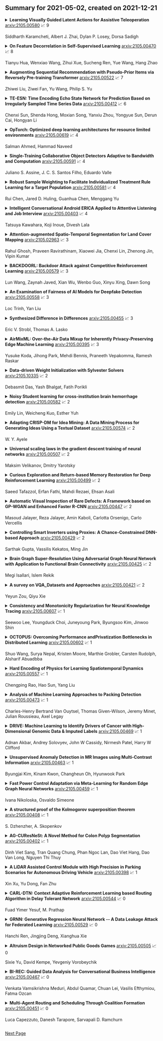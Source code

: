 ## Summary for 2021-05-02, created on 2021-12-21


<details><summary><b>Learning Visually Guided Latent Actions for Assistive Teleoperation</b>
<a href="https://arxiv.org/abs/2105.00580">arxiv:2105.00580</a>
&#x1F4C8; 9 <br>
<p>Siddharth Karamcheti, Albert J. Zhai, Dylan P. Losey, Dorsa Sadigh</p></summary>
<p>

**Abstract:** It is challenging for humans -- particularly those living with physical disabilities -- to control high-dimensional, dexterous robots. Prior work explores learning embedding functions that map a human's low-dimensional inputs (e.g., via a joystick) to complex, high-dimensional robot actions for assistive teleoperation; however, a central problem is that there are many more high-dimensional actions than available low-dimensional inputs. To extract the correct action and maximally assist their human controller, robots must reason over their context: for example, pressing a joystick down when interacting with a coffee cup indicates a different action than when interacting with knife. In this work, we develop assistive robots that condition their latent embeddings on visual inputs. We explore a spectrum of visual encoders and show that incorporating object detectors pretrained on small amounts of cheap, easy-to-collect structured data enables i) accurately and robustly recognizing the current context and ii) generalizing control embeddings to new objects and tasks. In user studies with a high-dimensional physical robot arm, participants leverage this approach to perform new tasks with unseen objects. Our results indicate that structured visual representations improve few-shot performance and are subjectively preferred by users.

</p>
</details>

<details><summary><b>On Feature Decorrelation in Self-Supervised Learning</b>
<a href="https://arxiv.org/abs/2105.00470">arxiv:2105.00470</a>
&#x1F4C8; 8 <br>
<p>Tianyu Hua, Wenxiao Wang, Zihui Xue, Sucheng Ren, Yue Wang, Hang Zhao</p></summary>
<p>

**Abstract:** In self-supervised representation learning, a common idea behind most of the state-of-the-art approaches is to enforce the robustness of the representations to predefined augmentations. A potential issue of this idea is the existence of completely collapsed solutions (i.e., constant features), which are typically avoided implicitly by carefully chosen implementation details. In this work, we study a relatively concise framework containing the most common components from recent approaches. We verify the existence of complete collapse and discover another reachable collapse pattern that is usually overlooked, namely dimensional collapse. We connect dimensional collapse with strong correlations between axes and consider such connection as a strong motivation for feature decorrelation (i.e., standardizing the covariance matrix). The gains from feature decorrelation are verified empirically to highlight the importance and the potential of this insight.

</p>
</details>

<details><summary><b>Augmenting Sequential Recommendation with Pseudo-Prior Items via Reversely Pre-training Transformer</b>
<a href="https://arxiv.org/abs/2105.00522">arxiv:2105.00522</a>
&#x1F4C8; 7 <br>
<p>Zhiwei Liu, Ziwei Fan, Yu Wang, Philip S. Yu</p></summary>
<p>

**Abstract:** Sequential Recommendation characterizes the evolving patterns by modeling item sequences chronologically. The essential target of it is to capture the item transition correlations. The recent developments of transformer inspire the community to design effective sequence encoders, \textit{e.g.,} SASRec and BERT4Rec. However, we observe that these transformer-based models suffer from the cold-start issue, \textit{i.e.,} performing poorly for short sequences. Therefore, we propose to augment short sequences while still preserving original sequential correlations. We introduce a new framework for \textbf{A}ugmenting \textbf{S}equential \textbf{Re}commendation with \textbf{P}seudo-prior items~(ASReP). We firstly pre-train a transformer with sequences in a reverse direction to predict prior items. Then, we use this transformer to generate fabricated historical items at the beginning of short sequences. Finally, we fine-tune the transformer using these augmented sequences from the time order to predict the next item. Experiments on two real-world datasets verify the effectiveness of ASReP. The code is available on \url{https://github.com/DyGRec/ASReP}.

</p>
</details>

<details><summary><b>TE-ESN: Time Encoding Echo State Network for Prediction Based on Irregularly Sampled Time Series Data</b>
<a href="https://arxiv.org/abs/2105.00412">arxiv:2105.00412</a>
&#x1F4C8; 6 <br>
<p>Chenxi Sun, Shenda Hong, Moxian Song, Yanxiu Zhou, Yongyue Sun, Derun Cai, Hongyan Li</p></summary>
<p>

**Abstract:** Prediction based on Irregularly Sampled Time Series (ISTS) is of wide concern in the real-world applications. For more accurate prediction, the methods had better grasp more data characteristics. Different from ordinary time series, ISTS is characterised with irregular time intervals of intra-series and different sampling rates of inter-series. However, existing methods have suboptimal predictions due to artificially introducing new dependencies in a time series and biasedly learning relations among time series when modeling these two characteristics. In this work, we propose a novel Time Encoding (TE) mechanism. TE can embed the time information as time vectors in the complex domain. It has the the properties of absolute distance and relative distance under different sampling rates, which helps to represent both two irregularities of ISTS. Meanwhile, we create a new model structure named Time Encoding Echo State Network (TE-ESN). It is the first ESNs-based model that can process ISTS data. Besides, TE-ESN can incorporate long short-term memories and series fusion to grasp horizontal and vertical relations. Experiments on one chaos system and three real-world datasets show that TE-ESN performs better than all baselines and has better reservoir property.

</p>
</details>

<details><summary><b>OpTorch: Optimized deep learning architectures for resource limited environments</b>
<a href="https://arxiv.org/abs/2105.00619">arxiv:2105.00619</a>
&#x1F4C8; 4 <br>
<p>Salman Ahmed, Hammad Naveed</p></summary>
<p>

**Abstract:** Deep learning algorithms have made many breakthroughs and have various applications in real life. Computational resources become a bottleneck as the data and complexity of the deep learning pipeline increases. In this paper, we propose optimized deep learning pipelines in multiple aspects of training including time and memory. OpTorch is a machine learning library designed to overcome weaknesses in existing implementations of neural network training. OpTorch provides features to train complex neural networks with limited computational resources. OpTorch achieved the same accuracy as existing libraries on Cifar-10 and Cifar-100 datasets while reducing memory usage to approximately 50%. We also explore the effect of weights on total memory usage in deep learning pipelines. In our experiments, parallel encoding-decoding along with sequential checkpoints results in much improved memory and time usage while keeping the accuracy similar to existing pipelines. OpTorch python package is available at available at https://github.com/cbrl-nuces/optorch

</p>
</details>

<details><summary><b>Single-Training Collaborative Object Detectors Adaptive to Bandwidth and Computation</b>
<a href="https://arxiv.org/abs/2105.00591">arxiv:2105.00591</a>
&#x1F4C8; 4 <br>
<p>Juliano S. Assine, J. C. S. Santos Filho, Eduardo Valle</p></summary>
<p>

**Abstract:** In the past few years, mobile deep-learning deployment progressed by leaps and bounds, but solutions still struggle to accommodate its severe and fluctuating operational restrictions, which include bandwidth, latency, computation, and energy. In this work, we help to bridge that gap, introducing the first configurable solution for object detection that manages the triple communication-computation-accuracy trade-off with a single set of weights. Our solution shows state-of-the-art results on COCO-2017, adding only a minor penalty on the base EfficientDet-D2 architecture. Our design is robust to the choice of base architecture and compressor and should adapt well for future architectures.

</p>
</details>

<details><summary><b>Robust Sample Weighting to Facilitate Individualized Treatment Rule Learning for a Target Population</b>
<a href="https://arxiv.org/abs/2105.00581">arxiv:2105.00581</a>
&#x1F4C8; 4 <br>
<p>Rui Chen, Jared D. Huling, Guanhua Chen, Menggang Yu</p></summary>
<p>

**Abstract:** Learning individualized treatment rules (ITRs) is an important topic in precision medicine. Current literature mainly focuses on deriving ITRs from a single source population. We consider the observational data setting when the source population differs from a target population of interest. We assume subject covariates are available from both populations, but treatment and outcome data are only available from the source population. Although adjusting for differences between source and target populations can potentially lead to an improved ITR for the target population, it can substantially increase the variability in ITR estimation. To address this dilemma, we develop a weighting framework that aims to tailor an ITR for a given target population and protect against high variability due to superfluous covariate shift adjustments. Our method seeks covariate balance over a nonparametric function class characterized by a reproducing kernel Hilbert space and can improve many ITR learning methods that rely on weights. We show that the proposed method encompasses importance weights and the so-called overlap weights as two extreme cases, allowing for a better bias-variance trade-off in between. Numerical examples demonstrate that the use of our weighting method can greatly improve ITR estimation for the target population compared with other weighting methods.

</p>
</details>

<details><summary><b>Intelligent Conversational Android ERICA Applied to Attentive Listening and Job Interview</b>
<a href="https://arxiv.org/abs/2105.00403">arxiv:2105.00403</a>
&#x1F4C8; 4 <br>
<p>Tatsuya Kawahara, Koji Inoue, Divesh Lala</p></summary>
<p>

**Abstract:** Following the success of spoken dialogue systems (SDS) in smartphone assistants and smart speakers, a number of communicative robots are developed and commercialized. Compared with the conventional SDSs designed as a human-machine interface, interaction with robots is expected to be in a closer manner to talking to a human because of the anthropomorphism and physical presence. The goal or task of dialogue may not be information retrieval, but the conversation itself. In order to realize human-level "long and deep" conversation, we have developed an intelligent conversational android ERICA. We set up several social interaction tasks for ERICA, including attentive listening, job interview, and speed dating. To allow for spontaneous, incremental multiple utterances, a robust turn-taking model is implemented based on TRP (transition-relevance place) prediction, and a variety of backchannels are generated based on time frame-wise prediction instead of IPU-based prediction. We have realized an open-domain attentive listening system with partial repeats and elaborating questions on focus words as well as assessment responses. It has been evaluated with 40 senior people, engaged in conversation of 5-7 minutes without a conversation breakdown. It was also compared against the WOZ setting. We have also realized a job interview system with a set of base questions followed by dynamic generation of elaborating questions. It has also been evaluated with student subjects, showing promising results.

</p>
</details>

<details><summary><b>Attention-augmented Spatio-Temporal Segmentation for Land Cover Mapping</b>
<a href="https://arxiv.org/abs/2105.02963">arxiv:2105.02963</a>
&#x1F4C8; 3 <br>
<p>Rahul Ghosh, Praveen Ravirathinam, Xiaowei Jia, Chenxi Lin, Zhenong Jin, Vipin Kumar</p></summary>
<p>

**Abstract:** The availability of massive earth observing satellite data provide huge opportunities for land use and land cover mapping. However, such mapping effort is challenging due to the existence of various land cover classes, noisy data, and the lack of proper labels. Also, each land cover class typically has its own unique temporal pattern and can be identified only during certain periods. In this article, we introduce a novel architecture that incorporates the UNet structure with Bidirectional LSTM and Attention mechanism to jointly exploit the spatial and temporal nature of satellite data and to better identify the unique temporal patterns of each land cover. We evaluate this method for mapping crops in multiple regions over the world. We compare our method with other state-of-the-art methods both quantitatively and qualitatively on two real-world datasets which involve multiple land cover classes. We also visualise the attention weights to study its effectiveness in mitigating noise and identifying discriminative time period.

</p>
</details>

<details><summary><b>BACKDOORL: Backdoor Attack against Competitive Reinforcement Learning</b>
<a href="https://arxiv.org/abs/2105.00579">arxiv:2105.00579</a>
&#x1F4C8; 3 <br>
<p>Lun Wang, Zaynah Javed, Xian Wu, Wenbo Guo, Xinyu Xing, Dawn Song</p></summary>
<p>

**Abstract:** Recent research has confirmed the feasibility of backdoor attacks in deep reinforcement learning (RL) systems. However, the existing attacks require the ability to arbitrarily modify an agent's observation, constraining the application scope to simple RL systems such as Atari games. In this paper, we migrate backdoor attacks to more complex RL systems involving multiple agents and explore the possibility of triggering the backdoor without directly manipulating the agent's observation. As a proof of concept, we demonstrate that an adversary agent can trigger the backdoor of the victim agent with its own action in two-player competitive RL systems. We prototype and evaluate BACKDOORL in four competitive environments. The results show that when the backdoor is activated, the winning rate of the victim drops by 17% to 37% compared to when not activated.

</p>
</details>

<details><summary><b>An Examination of Fairness of AI Models for Deepfake Detection</b>
<a href="https://arxiv.org/abs/2105.00558">arxiv:2105.00558</a>
&#x1F4C8; 3 <br>
<p>Loc Trinh, Yan Liu</p></summary>
<p>

**Abstract:** Recent studies have demonstrated that deep learning models can discriminate based on protected classes like race and gender. In this work, we evaluate bias present in deepfake datasets and detection models across protected subgroups. Using facial datasets balanced by race and gender, we examine three popular deepfake detectors and find large disparities in predictive performances across races, with up to 10.7% difference in error rate between subgroups. A closer look reveals that the widely used FaceForensics++ dataset is overwhelmingly composed of Caucasian subjects, with the majority being female Caucasians. Our investigation of the racial distribution of deepfakes reveals that the methods used to create deepfakes as positive training signals tend to produce "irregular" faces - when a person's face is swapped onto another person of a different race or gender. This causes detectors to learn spurious correlations between the foreground faces and fakeness. Moreover, when detectors are trained with the Blended Image (BI) dataset from Face X-Rays, we find that those detectors develop systematic discrimination towards certain racial subgroups, primarily female Asians.

</p>
</details>

<details><summary><b>Synthesized Difference in Differences</b>
<a href="https://arxiv.org/abs/2105.00455">arxiv:2105.00455</a>
&#x1F4C8; 3 <br>
<p>Eric V. Strobl, Thomas A. Lasko</p></summary>
<p>

**Abstract:** We consider estimating the conditional average treatment effect for everyone by eliminating confounding and selection bias. Unfortunately, randomized clinical trials (RCTs) eliminate confounding but impose strict exclusion criteria that prevent sampling of the entire clinical population. Observational datasets are more inclusive but suffer from confounding. We therefore analyze RCT and observational data simultaneously in order to extract the strengths of each. Our solution builds upon Difference in Differences (DD), an algorithm that eliminates confounding from observational data by comparing outcomes before and after treatment administration. DD requires a parallel slopes assumption that may not apply in practice when confounding shifts across time. We instead propose Synthesized Difference in Differences (SDD) that infers the correct (possibly non-parallel) slopes by linearly adjusting a conditional version of DD using additional RCT data. The algorithm achieves state of the art performance across multiple synthetic and real datasets even when the RCT excludes the majority of patients.

</p>
</details>

<details><summary><b>AirMixML: Over-the-Air Data Mixup for Inherently Privacy-Preserving Edge Machine Learning</b>
<a href="https://arxiv.org/abs/2105.00395">arxiv:2105.00395</a>
&#x1F4C8; 3 <br>
<p>Yusuke Koda, Jihong Park, Mehdi Bennis, Praneeth Vepakomma, Ramesh Raskar</p></summary>
<p>

**Abstract:** Wireless channels can be inherently privacy-preserving by distorting the received signals due to channel noise, and superpositioning multiple signals over-the-air. By harnessing these natural distortions and superpositions by wireless channels, we propose a novel privacy-preserving machine learning (ML) framework at the network edge, coined over-the-air mixup ML (AirMixML). In AirMixML, multiple workers transmit analog-modulated signals of their private data samples to an edge server who trains an ML model using the received noisy-and superpositioned samples. AirMixML coincides with model training using mixup data augmentation achieving comparable accuracy to that with raw data samples. From a privacy perspective, AirMixML is a differentially private (DP) mechanism limiting the disclosure of each worker's private sample information at the server, while the worker's transmit power determines the privacy disclosure level. To this end, we develop a fractional channel-inversion power control (PC) method, α-Dirichlet mixup PC (DirMix(α)-PC), wherein for a given global power scaling factor after channel inversion, each worker's local power contribution to the superpositioned signal is controlled by the Dirichlet dispersion ratio α. Mathematically, we derive a closed-form expression clarifying the relationship between the local and global PC factors to guarantee a target DP level. By simulations, we provide DirMix(α)-PC design guidelines to improve accuracy, privacy, and energy-efficiency. Finally, AirMixML with DirMix(α)-PC is shown to achieve reasonable accuracy compared to a privacy-violating baseline with neither superposition nor PC.

</p>
</details>

<details><summary><b>Data-driven Weight Initialization with Sylvester Solvers</b>
<a href="https://arxiv.org/abs/2105.10335">arxiv:2105.10335</a>
&#x1F4C8; 2 <br>
<p>Debasmit Das, Yash Bhalgat, Fatih Porikli</p></summary>
<p>

**Abstract:** In this work, we propose a data-driven scheme to initialize the parameters of a deep neural network. This is in contrast to traditional approaches which randomly initialize parameters by sampling from transformed standard distributions. Such methods do not use the training data to produce a more informed initialization. Our method uses a sequential layer-wise approach where each layer is initialized using its input activations. The initialization is cast as an optimization problem where we minimize a combination of encoding and decoding losses of the input activations, which is further constrained by a user-defined latent code. The optimization problem is then restructured into the well-known Sylvester equation, which has fast and efficient gradient-free solutions. Our data-driven method achieves a boost in performance compared to random initialization methods, both before start of training and after training is over. We show that our proposed method is especially effective in few-shot and fine-tuning settings. We conclude this paper with analyses on time complexity and the effect of different latent codes on the recognition performance.

</p>
</details>

<details><summary><b>Noisy Student learning for cross-institution brain hemorrhage detection</b>
<a href="https://arxiv.org/abs/2105.00582">arxiv:2105.00582</a>
&#x1F4C8; 2 <br>
<p>Emily Lin, Weicheng Kuo, Esther Yuh</p></summary>
<p>

**Abstract:** Computed tomography (CT) is the imaging modality used in the diagnosis of neurological emergencies, including acute stroke and traumatic brain injury. Advances in deep learning have led to models that can detect and segment hemorrhage on head CT. PatchFCN, one such supervised fully convolutional network (FCN), recently demonstrated expert-level detection of intracranial hemorrhage on in-sample data. However, its potential for similar accuracy outside the training domain is hindered by its need for pixel-labeled data from outside institutions. Also recently, a semi-supervised technique, Noisy Student (NS) learning, demonstrated state-of-the-art performance on ImageNet by moving from a fully-supervised to a semi-supervised learning paradigm. We combine the PatchFCN and Noisy Student approaches, extending semi-supervised learning to an intracranial hemorrhage segmentation task. Surprisingly, the NS model performance surpasses that of a fully-supervised oracle model trained with image-level labels on the same data. It also performs comparably to another recently reported supervised model trained on a labeled dataset 600x larger than that used to train the NS model. To our knowledge, we are the first to demonstrate the effectiveness of semi-supervised learning on a head CT detection and segmentation task.

</p>
</details>

<details><summary><b>Adapting CRISP-DM for Idea Mining: A Data Mining Process for Generating Ideas Using a Textual Dataset</b>
<a href="https://arxiv.org/abs/2105.00574">arxiv:2105.00574</a>
&#x1F4C8; 2 <br>
<p>W. Y. Ayele</p></summary>
<p>

**Abstract:** Data mining project managers can benefit from using standard data mining process models. The benefits of using standard process models for data mining, such as the de facto and the most popular, Cross-Industry-Standard-Process model for Data Mining (CRISP-DM) are reduced cost and time. Also, standard models facilitate knowledge transfer, reuse of best practices, and minimize knowledge requirements. On the other hand, to unlock the potential of ever-growing textual data such as publications, patents, social media data, and documents of various forms, digital innovation is increasingly needed. Furthermore, the introduction of cutting-edge machine learning tools and techniques enable the elicitation of ideas. The processing of unstructured textual data to generate new and useful ideas is referred to as idea mining. Existing literature about idea mining merely overlooks the utilization of standard data mining process models. Therefore, the purpose of this paper is to propose a reusable model to generate ideas, CRISP-DM, for Idea Mining (CRISP-IM). The design and development of the CRISP-IM are done following the design science approach. The CRISP-IM facilitates idea generation, through the use of Dynamic Topic Modeling (DTM), unsupervised machine learning, and subsequent statistical analysis on a dataset of scholarly articles. The adapted CRISP-IM can be used to guide the process of identifying trends using scholarly literature datasets or temporally organized patent or any other textual dataset of any domain to elicit ideas. The ex-post evaluation of the CRISP-IM is left for future study.

</p>
</details>

<details><summary><b>Universal scaling laws in the gradient descent training of neural networks</b>
<a href="https://arxiv.org/abs/2105.00507">arxiv:2105.00507</a>
&#x1F4C8; 2 <br>
<p>Maksim Velikanov, Dmitry Yarotsky</p></summary>
<p>

**Abstract:** Current theoretical results on optimization trajectories of neural networks trained by gradient descent typically have the form of rigorous but potentially loose bounds on the loss values. In the present work we take a different approach and show that the learning trajectory can be characterized by an explicit asymptotic at large training times. Specifically, the leading term in the asymptotic expansion of the loss behaves as a power law $L(t) \sim t^{-ξ}$ with exponent $ξ$ expressed only through the data dimension, the smoothness of the activation function, and the class of function being approximated. Our results are based on spectral analysis of the integral operator representing the linearized evolution of a large network trained on the expected loss. Importantly, the techniques we employ do not require specific form of a data distribution, for example Gaussian, thus making our findings sufficiently universal.

</p>
</details>

<details><summary><b>Curious Exploration and Return-based Memory Restoration for Deep Reinforcement Learning</b>
<a href="https://arxiv.org/abs/2105.00499">arxiv:2105.00499</a>
&#x1F4C8; 2 <br>
<p>Saeed Tafazzol, Erfan Fathi, Mahdi Rezaei, Ehsan Asali</p></summary>
<p>

**Abstract:** Reward engineering and designing an incentive reward function are non-trivial tasks to train agents in complex environments. Furthermore, an inaccurate reward function may lead to a biased behaviour which is far from an efficient and optimised behaviour. In this paper, we focus on training a single agent to score goals with binary success/failure reward function in Half Field Offense domain. As the major advantage of this research, the agent has no presumption about the environment which means it only follows the original formulation of reinforcement learning agents. The main challenge of using such a reward function is the high sparsity of positive reward signals. To address this problem, we use a simple prediction-based exploration strategy (called Curious Exploration) along with a Return-based Memory Restoration (RMR) technique which tends to remember more valuable memories. The proposed method can be utilized to train agents in environments with fairly complex state and action spaces. Our experimental results show that many recent solutions including our baseline method fail to learn and perform in complex soccer domain. However, the proposed method can converge easily to the nearly optimal behaviour. The video presenting the performance of our trained agent is available at http://bit.ly/HFO_Binary_Reward.

</p>
</details>

<details><summary><b>Automatic Visual Inspection of Rare Defects: A Framework based on GP-WGAN and Enhanced Faster R-CNN</b>
<a href="https://arxiv.org/abs/2105.00447">arxiv:2105.00447</a>
&#x1F4C8; 2 <br>
<p>Masoud Jalayer, Reza Jalayer, Amin Kaboli, Carlotta Orsenigo, Carlo Vercellis</p></summary>
<p>

**Abstract:** A current trend in industries such as semiconductors and foundry is to shift their visual inspection processes to Automatic Visual Inspection (AVI) systems, to reduce their costs, mistakes, and dependency on human experts. This paper proposes a two-staged fault diagnosis framework for AVI systems. In the first stage, a generation model is designed to synthesize new samples based on real samples. The proposed augmentation algorithm extracts objects from the real samples and blends them randomly, to generate new samples and enhance the performance of the image processor. In the second stage, an improved deep learning architecture based on Faster R-CNN, Feature Pyramid Network (FPN), and a Residual Network is proposed to perform object detection on the enhanced dataset. The performance of the algorithm is validated and evaluated on two multi-class datasets. The experimental results performed over a range of imbalance severities demonstrate the superiority of the proposed framework compared to other solutions.

</p>
</details>

<details><summary><b>Controlling Smart Inverters using Proxies: A Chance-Constrained DNN-based Approach</b>
<a href="https://arxiv.org/abs/2105.00429">arxiv:2105.00429</a>
&#x1F4C8; 2 <br>
<p>Sarthak Gupta, Vassilis Kekatos, Ming Jin</p></summary>
<p>

**Abstract:** Coordinating inverters at scale under uncertainty is the desideratum for integrating renewables in distribution grids. Unless load demands and solar generation are telemetered frequently, controlling inverters given approximate grid conditions or proxies thereof becomes a key specification. Although deep neural networks (DNNs) can learn optimal inverter schedules, guaranteeing feasibility is largely elusive. Rather than training DNNs to imitate already computed optimal power flow (OPF) solutions, this work integrates DNN-based inverter policies into the OPF. The proposed DNNs are trained through two OPF alternatives that confine voltage deviations on the average and as a convex restriction of chance constraints. The trained DNNs can be driven by partial, noisy, or proxy descriptors of the current grid conditions. This is important when OPF has to be solved for an unobservable feeder. DNN weights are trained via back-propagation and upon differentiating the AC power flow equations assuming the network model is known. Otherwise, a gradient-free variant is put forth. The latter is relevant when inverters are controlled by an aggregator having access only to a power flow solver or a digital twin of the feeder. Numerical tests compare the DNN-based inverter control schemes with the optimal inverter setpoints in terms of optimality and feasibility.

</p>
</details>

<details><summary><b>Brain Graph Super-Resolution Using Adversarial Graph Neural Network with Application to Functional Brain Connectivity</b>
<a href="https://arxiv.org/abs/2105.00425">arxiv:2105.00425</a>
&#x1F4C8; 2 <br>
<p>Megi Isallari, Islem Rekik</p></summary>
<p>

**Abstract:** Brain image analysis has advanced substantially in recent years with the proliferation of neuroimaging datasets acquired at different resolutions. While research on brain image super-resolution has undergone a rapid development in the recent years, brain graph super-resolution is still poorly investigated because of the complex nature of non-Euclidean graph data. In this paper, we propose the first-ever deep graph super-resolution (GSR) framework that attempts to automatically generate high-resolution (HR) brain graphs with N' nodes (i.e., anatomical regions of interest (ROIs)) from low-resolution (LR) graphs with N nodes where N < N'. First, we formalize our GSR problem as a node feature embedding learning task. Once the HR nodes' embeddings are learned, the pairwise connectivity strength between brain ROIs can be derived through an aggregation rule based on a novel Graph U-Net architecture. While typically the Graph U-Net is a node-focused architecture where graph embedding depends mainly on node attributes, we propose a graph-focused architecture where the node feature embedding is based on the graph topology. Second, inspired by graph spectral theory, we break the symmetry of the U-Net architecture by super-resolving the low-resolution brain graph structure and node content with a GSR layer and two graph convolutional network layers to further learn the node embeddings in the HR graph. Third, to handle the domain shift between the ground-truth and the predicted HR brain graphs, we incorporate adversarial regularization to align their respective distributions. Our proposed AGSR-Net framework outperformed its variants for predicting high-resolution functional brain graphs from low-resolution ones. Our AGSR-Net code is available on GitHub at https://github.com/basiralab/AGSR-Net.

</p>
</details>

<details><summary><b>A survey on VQA_Datasets and Approaches</b>
<a href="https://arxiv.org/abs/2105.00421">arxiv:2105.00421</a>
&#x1F4C8; 2 <br>
<p>Yeyun Zou, Qiyu Xie</p></summary>
<p>

**Abstract:** Visual question answering (VQA) is a task that combines both the techniques of computer vision and natural language processing. It requires models to answer a text-based question according to the information contained in a visual. In recent years, the research field of VQA has been expanded. Research that focuses on the VQA, examining the reasoning ability and VQA on scientific diagrams, has also been explored more. Meanwhile, more multimodal feature fusion mechanisms have been proposed. This paper will review and analyze existing datasets, metrics, and models proposed for the VQA task.

</p>
</details>

<details><summary><b>Consistency and Monotonicity Regularization for Neural Knowledge Tracing</b>
<a href="https://arxiv.org/abs/2105.00607">arxiv:2105.00607</a>
&#x1F4C8; 1 <br>
<p>Seewoo Lee, Youngduck Choi, Juneyoung Park, Byungsoo Kim, Jinwoo Shin</p></summary>
<p>

**Abstract:** Knowledge Tracing (KT), tracking a human's knowledge acquisition, is a central component in online learning and AI in Education. In this paper, we present a simple, yet effective strategy to improve the generalization ability of KT models: we propose three types of novel data augmentation, coined replacement, insertion, and deletion, along with corresponding regularization losses that impose certain consistency or monotonicity biases on the model's predictions for the original and augmented sequence. Extensive experiments on various KT benchmarks show that our regularization scheme consistently improves the model performances, under 3 widely-used neural networks and 4 public benchmarks, e.g., it yields 6.3% improvement in AUC under the DKT model and the ASSISTmentsChall dataset.

</p>
</details>

<details><summary><b>OCTOPUS: Overcoming Performance andPrivatization Bottlenecks in Distributed Learning</b>
<a href="https://arxiv.org/abs/2105.00602">arxiv:2105.00602</a>
&#x1F4C8; 1 <br>
<p>Shuo Wang, Surya Nepal, Kristen Moore, Marthie Grobler, Carsten Rudolph, Alsharif Abuadbba</p></summary>
<p>

**Abstract:** The diversity and quantity of the data warehousing, gathering data from distributed devices such as mobile phones, can enhance machine learning algorithms' success and robustness. Federated learning enables distributed participants to collaboratively learn a commonly-shared model while holding data locally. However, it is also faced with expensive communication and limitations due to the heterogeneity of distributed data sources and lack of access to global data. In this paper, we investigate a practical distributed learning scenario where multiple downstream tasks (e.g., classifiers) could be learned from dynamically-updated and non-iid distributed data sources, efficiently and providing local privatization. We introduce a new distributed learning scheme to address communication overhead via latent compression, leveraging global data while providing local privatization of local data without additional cost due to encryption or perturbation. This scheme divides the learning into (1) informative feature encoding, extracting and transmitting the latent space compressed representation features of local data at each node to address communication overhead; (2) downstream tasks centralized at the server using the encoded codes gathered from each node to address computing and storage overhead. Besides, a disentanglement strategy is applied to address the privatization of sensitive components of local data. Extensive experiments are conducted on image and speech datasets. The results demonstrate that downstream tasks on the compact latent representations can achieve comparable accuracy to centralized learning with the privatization of local data.

</p>
</details>

<details><summary><b>Hard Encoding of Physics for Learning Spatiotemporal Dynamics</b>
<a href="https://arxiv.org/abs/2105.00557">arxiv:2105.00557</a>
&#x1F4C8; 1 <br>
<p>Chengping Rao, Hao Sun, Yang Liu</p></summary>
<p>

**Abstract:** Modeling nonlinear spatiotemporal dynamical systems has primarily relied on partial differential equations (PDEs). However, the explicit formulation of PDEs for many underexplored processes, such as climate systems, biochemical reaction and epidemiology, remains uncertain or partially unknown, where very limited measurement data is yet available. To tackle this challenge, we propose a novel deep learning architecture that forcibly encodes known physics knowledge to facilitate learning in a data-driven manner. The coercive encoding mechanism of physics, which is fundamentally different from the penalty-based physics-informed learning, ensures the network to rigorously obey given physics. Instead of using nonlinear activation functions, we propose a novel elementwise product operation to achieve the nonlinearity of the model. Numerical experiment demonstrates that the resulting physics-encoded learning paradigm possesses remarkable robustness against data noise/scarcity and generalizability compared with some state-of-the-art models for data-driven modeling.

</p>
</details>

<details><summary><b>Analysis of Machine Learning Approaches to Packing Detection</b>
<a href="https://arxiv.org/abs/2105.00473">arxiv:2105.00473</a>
&#x1F4C8; 1 <br>
<p>Charles-Henry Bertrand Van Ouytsel, Thomas Given-Wilson, Jeremy Minet, Julian Roussieau, Axel Legay</p></summary>
<p>

**Abstract:** Packing is an obfuscation technique widely used by malware to hide the content and behavior of a program. Much prior research has explored how to detect whether a program is packed. This research includes a broad variety of approaches such as entropy analysis, syntactic signatures and more recently machine learning classifiers using various features. However, no robust results have indicated which algorithms perform best, or which features are most significant. This is complicated by considering how to evaluate the results since accuracy, cost, generalization capabilities, and other measures are all reasonable. This work explores eleven different machine learning approaches using 119 features to understand: which features are most significant for packing detection; which algorithms offer the best performance; and which algorithms are most economical.

</p>
</details>

<details><summary><b>DRIVE: Machine Learning to Identify Drivers of Cancer with High-Dimensional Genomic Data & Imputed Labels</b>
<a href="https://arxiv.org/abs/2105.00469">arxiv:2105.00469</a>
&#x1F4C8; 1 <br>
<p>Adnan Akbar, Andrey Solovyev, John W Cassidy, Nirmesh Patel, Harry W Clifford</p></summary>
<p>

**Abstract:** Identifying the mutations that drive cancer growth is key in clinical decision making and precision oncology. As driver mutations confer selective advantage and thus have an increased likelihood of occurrence, frequency-based statistical models are currently favoured. These methods are not suited to rare, low frequency, driver mutations. The alternative approach to address this is through functional-impact scores, however methods using this approach are highly prone to false positives. In this paper, we propose a novel combination method for driver mutation identification, which uses the power of both statistical modelling and functional-impact based methods. Initial results show this approach outperforms the state-of-the-art methods in terms of precision, and provides comparable performance in terms of area under receiver operating characteristic curves (AU-ROC). We believe that data-driven systems based on machine learning, such as these, will become an integral part of precision oncology in the near future.

</p>
</details>

<details><summary><b>Unsupervised Anomaly Detection in MR Images using Multi-Contrast Information</b>
<a href="https://arxiv.org/abs/2105.00463">arxiv:2105.00463</a>
&#x1F4C8; 1 <br>
<p>Byungjai Kim, Kinam Kwon, Changheun Oh, Hyunwook Park</p></summary>
<p>

**Abstract:** Anomaly detection in medical imaging is to distinguish the relevant biomarkers of diseases from those of normal tissues. Deep supervised learning methods have shown potentials in various detection tasks, but its performances would be limited in medical imaging fields where collecting annotated anomaly data is limited and labor-intensive. Therefore, unsupervised anomaly detection can be an effective tool for clinical practices, which uses only unlabeled normal images as training data. In this paper, we developed an unsupervised learning framework for pixel-wise anomaly detection in multi-contrast magnetic resonance imaging (MRI). The framework has two steps of feature generation and density estimation with Gaussian mixture model (GMM). A feature is derived through the learning of contrast-to-contrast translation that effectively captures the normal tissue characteristics in multi-contrast MRI. The feature is collaboratively used with another feature that is the low-dimensional representation of multi-contrast images. In density estimation using GMM, a simple but efficient way is introduced to handle the singularity problem which interrupts the joint learning process. The proposed method outperforms previous anomaly detection approaches. Quantitative and qualitative analyses demonstrate the effectiveness of the proposed method in anomaly detection for multi-contrast MRI.

</p>
</details>

<details><summary><b>Fast Power Control Adaptation via Meta-Learning for Random Edge Graph Neural Networks</b>
<a href="https://arxiv.org/abs/2105.00459">arxiv:2105.00459</a>
&#x1F4C8; 1 <br>
<p>Ivana Nikoloska, Osvaldo Simeone</p></summary>
<p>

**Abstract:** Power control in decentralized wireless networks poses a complex stochastic optimization problem when formulated as the maximization of the average sum rate for arbitrary interference graphs. Recent work has introduced data-driven design methods that leverage graph neural network (GNN) to efficiently parametrize the power control policy mapping channel state information (CSI) to the power vector. The specific GNN architecture, known as random edge GNN (REGNN), defines a non-linear graph convolutional architecture whose spatial weights are tied to the channel coefficients, enabling a direct adaption to channel conditions. This paper studies the higher-level problem of enabling fast adaption of the power control policy to time-varying topologies. To this end, we apply first-order meta-learning on data from multiple topologies with the aim of optimizing for a few-shot adaptation to new network configurations.

</p>
</details>

<details><summary><b>A structured proof of the Kolmogorov superposition theorem</b>
<a href="https://arxiv.org/abs/2105.00408">arxiv:2105.00408</a>
&#x1F4C8; 1 <br>
<p>S. Dzhenzher, A. Skopenkov</p></summary>
<p>

**Abstract:** We present a well-structured detailed exposition of a well-known proof of the following celebrated result solving Hilbert's 13th problem on superpositions. For functions of 2 variables the statement is as follows.
  Kolmogorov Theorem. There are continuous functions $\varphi_1,\ldots,\varphi_5 : [\,0, 1\,]\to [\,0,1\,]$ such that for any continuous function $f: [\,0,1\,]^2\to\mathbb R$ there is a continuous function $h: [\,0,3\,]\to\mathbb R$ such that for any $x,y\in [\,0, 1\,]$ we have $$f(x,y)=\sum\limits_{k=1}^5 h\left(\varphi_k(x)+\sqrt{2}\,\varphi_k(y)\right).$$ The proof is accessible to non-specialists, in particular, to students familiar with only basic properties of continuous functions.

</p>
</details>

<details><summary><b>AG-CUResNeSt: A Novel Method for Colon Polyp Segmentation</b>
<a href="https://arxiv.org/abs/2105.00402">arxiv:2105.00402</a>
&#x1F4C8; 1 <br>
<p>Dinh Viet Sang, Tran Quang Chung, Phan Ngoc Lan, Dao Viet Hang, Dao Van Long, Nguyen Thi Thuy</p></summary>
<p>

**Abstract:** Colorectal cancer is among the most common malignancies and can develop from high-risk colon polyps. Colonoscopy is an effective screening tool to detect and remove polyps, especially in the case of precancerous lesions. However, the missing rate in clinical practice is relatively high due to many factors. The procedure could benefit greatly from using AI models for automatic polyp segmentation, which provide valuable insights for improving colon polyp detection. However, precise segmentation is still challenging due to variations of polyps in size, shape, texture, and color. This paper proposes a novel neural network architecture called AG-CUResNeSt, which enhances Coupled UNets using the robust ResNeSt backbone and attention gates. The network is capable of effectively combining multi-level features to yield accurate polyp segmentation. Experimental results on five popular benchmark datasets show that our proposed method achieves state-of-the-art accuracy compared to existing methods.

</p>
</details>

<details><summary><b>A LiDAR Assisted Control Module with High Precision in Parking Scenarios for Autonomous Driving Vehicle</b>
<a href="https://arxiv.org/abs/2105.00398">arxiv:2105.00398</a>
&#x1F4C8; 1 <br>
<p>Xin Xu, Yu Dong, Fan Zhu</p></summary>
<p>

**Abstract:** Autonomous driving has been quite promising in recent years. The public has seen Robotaxi delivered by Waymo, Baidu, Cruise, and so on. While autonomous driving vehicles certainly have a bright future, we have to admit that it is still a long way to go for products such as Robotaxi. On the other hand, in less complex scenarios autonomous driving may have the potentiality to reliably outperform humans. For example, humans are good at interactive tasks (while autonomous driving systems usually do not), but we are often incompetent for tasks with strict precision demands. In this paper, we introduce a real-world, industrial scenario of which human drivers are not capable. The task required the ego vehicle to keep a stationary lateral distance (i.e. 3? <= 5 centimeters) with respect to a reference. To address this challenge, we redesigned the control module from Baidu Apollo open-source autonomous driving system. A precise (3? <= 2 centimeters) Error Feedback System was first built to partly replace the localization module. Then we investigated the control module thoroughly and added a real-time calibration algorithm to gain extra precision. We also built a simulation to fine-tune the control parameters. After all those works, the results are encouraging, showing that an end-to-end lateral precision with 3? <= 5 centimeters has been achieved. Further, we show that the results not only outperformed original Apollo modules but also beat specially trained and highly experienced human test drivers.

</p>
</details>

<details><summary><b>CARL-DTN: Context Adaptive Reinforcement Learning based Routing Algorithm in Delay Tolerant Network</b>
<a href="https://arxiv.org/abs/2105.00544">arxiv:2105.00544</a>
&#x1F4C8; 0 <br>
<p>Fuad Yimer Yesuf, M. Prathap</p></summary>
<p>

**Abstract:** The term Delay/Disruption-Tolerant Networks (DTN) invented to describe and cover all types of long-delay, disconnected, intermittently connected networks, where mobility and outages or scheduled contacts may be experienced. This environment is characterized by frequent network partitioning, intermittent connectivity, large or variable delay, asymmetric data rate, and low transmission reliability. There have been routing protocols developed in DTN. However, those routing algorithms are design based upon specific assumptions. The assumption makes existing algorithms suitable for specific environment scenarios. Different routing algorithm uses different relay node selection criteria to select the replication node. Too Frequently forwarding messages can result in excessive packet loss and large buffer and network overhead. On the other hand, less frequent transmission leads to a lower delivery ratio. In DTN there is a trade-off off between delivery ratio and overhead. In this study, we proposed context-adaptive reinforcement learning based routing(CARL-DTN) protocol to determine optimal replicas of the message based on the real-time density. Our routing protocol jointly uses a real-time physical context, social-tie strength, and real-time message context using fuzzy logic in the routing decision. Multi-hop forwarding probability is also considered for the relay node selection by employing Q-Learning algorithm to estimate the encounter probability between nodes and to learn about nodes available in the neighbor by discounting reward. The performance of the proposed protocol is evaluated based on various simulation scenarios. The result shows that the proposed protocol has better performance in terms of message delivery ratio and overhead.

</p>
</details>

<details><summary><b>GRNN: Generative Regression Neural Network -- A Data Leakage Attack for Federated Learning</b>
<a href="https://arxiv.org/abs/2105.00529">arxiv:2105.00529</a>
&#x1F4C8; 0 <br>
<p>Hanchi Ren, Jingjing Deng, Xianghua Xie</p></summary>
<p>

**Abstract:** Data privacy has become an increasingly important issue in machine learning. Many approaches have been developed to tackle this issue, e.g., cryptography (Homomorphic Encryption, Differential Privacy, etc.) and collaborative training (Secure Multi-Party Computation, Distributed Learning and Federated Learning). These techniques have a particular focus on data encryption or secure local computation. They transfer the intermediate information to the third-party to compute the final result. Gradient exchanging is commonly considered to be a secure way of training a robust model collaboratively in deep learning. However, recent researches have demonstrated that sensitive information can be recovered from the shared gradient. Generative Adversarial Networks (GAN), in particular, have shown to be effective in recovering those information. However, GAN based techniques require additional information, such as class labels which are generally unavailable for privacy persevered learning. In this paper, we show that, in Federated Learning (FL) system, image-based privacy data can be easily recovered in full from the shared gradient only via our proposed Generative Regression Neural Network (GRNN). We formulate the attack to be a regression problem and optimise two branches of the generative model by minimising the distance between gradients. We evaluate our method on several image classification tasks. The results illustrate that our proposed GRNN outperforms state-of-the-art methods with better stability, stronger robustness, and higher accuracy. It also has no convergence requirement to the global FL model. Moreover, we demonstrate information leakage using face re-identification. Some defense strategies are also discussed in this work.

</p>
</details>

<details><summary><b>Altruism Design in Networked Public Goods Games</b>
<a href="https://arxiv.org/abs/2105.00505">arxiv:2105.00505</a>
&#x1F4C8; 0 <br>
<p>Sixie Yu, David Kempe, Yevgeniy Vorobeychik</p></summary>
<p>

**Abstract:** Many collective decision-making settings feature a strategic tension between agents acting out of individual self-interest and promoting a common good. These include wearing face masks during a pandemic, voting, and vaccination. Networked public goods games capture this tension, with networks encoding strategic interdependence among agents. Conventional models of public goods games posit solely individual self-interest as a motivation, even though altruistic motivations have long been known to play a significant role in agents' decisions. We introduce a novel extension of public goods games to account for altruistic motivations by adding a term in the utility function that incorporates the perceived benefits an agent obtains from the welfare of others, mediated by an altruism graph. Most importantly, we view altruism not as immutable, but rather as a lever for promoting the common good. Our central algorithmic question then revolves around the computational complexity of modifying the altruism network to achieve desired public goods game investment profiles. We first show that the problem can be solved using linear programming when a principal can fractionally modify the altruism network. While the problem becomes in general intractable if the principal's actions are all-or-nothing, we exhibit several tractable special cases.

</p>
</details>

<details><summary><b>BI-REC: Guided Data Analysis for Conversational Business Intelligence</b>
<a href="https://arxiv.org/abs/2105.00467">arxiv:2105.00467</a>
&#x1F4C8; 0 <br>
<p>Venkata Vamsikrishna Meduri, Abdul Quamar, Chuan Lei, Vasilis Efthymiou, Fatma Ozcan</p></summary>
<p>

**Abstract:** Conversational interfaces to Business Intelligence (BI) applications enable data analysis using a natural language dialog in small incremental steps. To truly unleash the power of conversational BI to democratize access to data, a system needs to provide effective and continuous support for data analysis. In this paper, we propose BI-REC, a conversational recommendation system for BI applications to help users accomplish their data analysis tasks.
  We define the space of data analysis in terms of BI patterns, augmented with rich semantic information extracted from the OLAP cube definition, and use graph embeddings learned using GraphSAGE to create a compact representation of the analysis state. We propose a two-step approach to explore the search space for useful BI pattern recommendations. In the first step, we train a multi-class classifier using prior query logs to predict the next high-level actions in terms of a BI operation (e.g., {\em Drill-Down} or {\em Roll-up}) and a measure that the user is interested in. In the second step, the high-level actions are further refined into actual BI pattern recommendations using collaborative filtering. This two-step approach allows us to not only divide and conquer the huge search space, but also requires less training data. Our experimental evaluation shows that BI-REC achieves an accuracy of 83% for BI pattern recommendations and up to 2X speedup in latency of prediction compared to a state-of-the-art baseline. Our user study further shows that BI-REC provides recommendations with a precision@3 of 91.90% across several different analysis tasks.

</p>
</details>

<details><summary><b>Multi-Agent Routing and Scheduling Through Coalition Formation</b>
<a href="https://arxiv.org/abs/2105.00451">arxiv:2105.00451</a>
&#x1F4C8; 0 <br>
<p>Luca Capezzuto, Danesh Tarapore, Sarvapali D. Ramchurn</p></summary>
<p>

**Abstract:** In task allocation for real-time domains, such as disaster response, a limited number of agents is deployed across a large area to carry out numerous tasks, each with its prerequisites, profit, time window and workload. To maximize profits while minimizing time penalties, agents need to cooperate by forming, disbanding and reforming coalitions. In this paper, we name this problem Multi-Agent Routing and Scheduling through Coalition formation (MARSC) and show that it generalizes the important Team Orienteering Problem with Time Windows. We propose a binary integer program and an anytime and scalable heuristic to solve it. Using public London Fire Brigade records, we create a dataset with 347588 tasks and a test framework that simulates the mobilization of firefighters. In problems with up to 150 agents and 3000 tasks, our heuristic finds solutions up to 3.25 times better than the Earliest Deadline First approach commonly used in real-time systems. Our results constitute the first large-scale benchmark for the MARSC problem.

</p>
</details>


[Next Page](2021/2021-05/2021-05-01.md)
